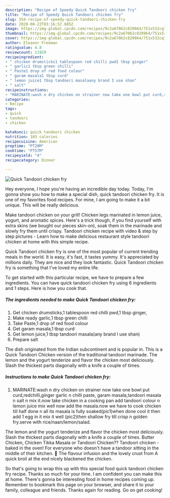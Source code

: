 ```yaml
---
description: "Recipe of Speedy Quick Tandoori chicken fry"
title: "Recipe of Speedy Quick Tandoori chicken fry"
slug: 554-recipe-of-speedy-quick-tandoori-chicken-fry
date: 2020-08-22T03:16:57.685Z
image: https://img-global.cpcdn.com/recipes/9c2a67062c820964/751x532cq70/quick-tandoori-chicken-fry-recipe-main-photo.jpg
thumbnail: https://img-global.cpcdn.com/recipes/9c2a67062c820964/751x532cq70/quick-tandoori-chicken-fry-recipe-main-photo.jpg
cover: https://img-global.cpcdn.com/recipes/9c2a67062c820964/751x532cq70/quick-tandoori-chicken-fry-recipe-main-photo.jpg
author: Eleanor Freeman
ratingvalue: 4.8
reviewcount: 11929
recipeingredient:
- " chicken drumsticks1 tablespoon red chilli pwd1 tbsp ginger"
- " garlic1 tbsp green chilli"
- " Paste1 drop of red food colour"
- " garam masala1 tbsp curd"
- " lemon juice1 tbsp tandoori masalaany brand I use shan"
- " salt"
recipeinstructions:
- "MARINATE:wash n dry chicken on strainer now take one bowl put curd,redchilli,ginger garlic n chilli paste, garam masala,tandoori masala n salt n mix it.now take chicken in a cooking pan add tandoori colour n lemon juice mix well now add the masala.now we have to cook chicken till half done n all its masala is fully soaked(pic1)when done cool it then add 1 egg in it mix it well (pic2)then shallow fry till crisp n golden fry.serve with rice/naan/lemon/salad."
categories:
- Recipe
tags:
- quick
- tandoori
- chicken

katakunci: quick tandoori chicken 
nutrition: 103 calories
recipecuisine: American
preptime: "PT20M"
cooktime: "PT57M"
recipeyield: "4"
recipecategory: Dinner

---
```



![Quick Tandoori chicken fry](https://img-global.cpcdn.com/recipes/9c2a67062c820964/751x532cq70/quick-tandoori-chicken-fry-recipe-main-photo.jpg)

Hey everyone, I hope you're having an incredible day today. Today, I'm gonna show you how to make a special dish, quick tandoori chicken fry. It is one of my favorites food recipes. For mine, I am going to make it a bit unique. This will be really delicious.

Make tandoori chicken on your grill! Chicken legs marinated in lemon juice, yogurt, and aromatic spices. Here&#39;s a trick though, if you find yourself with extra skins (we bought our pieces skin-on), soak them in the marinade and slowly fry them until crispy. Tandoori chicken recipe with video &amp; step by step pictures - Learn how to make delicious restaurant style tandoori chicken at home with this simple recipe.

Quick Tandoori chicken fry is one of the most popular of current trending meals in the world. It is easy, it's fast, it tastes yummy. It's appreciated by millions daily. They are nice and they look fantastic. Quick Tandoori chicken fry is something that I've loved my entire life.


To get started with this particular recipe, we have to prepare a few ingredients. You can have quick tandoori chicken fry using 6 ingredients and 1 steps. Here is how you cook that.

<!--inarticleads1-->

##### The ingredients needed to make Quick Tandoori chicken fry:

1. Get  chicken drumsticks,1 tablespoon red chilli pwd,1 tbsp ginger,
1. Make ready  garlic,1 tbsp green chilli
1. Take  Paste,1 drop of red food colour
1. Get  garam masala,1 tbsp curd
1. Get  lemon juice,1 tbsp tandoori masala(any brand I use shan)
1. Prepare  salt


The dish originated from the Indian subcontinent and is popular in. This is a Quick Tandoori Chicken version of the traditional tandoori marinade. The lemon and the yogurt tenderize and flavor the chicken most deliciously. Slash the thickest parts diagonally with a knife a couple of times. 

<!--inarticleads2-->

##### Instructions to make Quick Tandoori chicken fry:

1. MARINATE:wash n dry chicken on strainer now take one bowl put curd,redchilli,ginger garlic n chilli paste, garam masala,tandoori masala n salt n mix it.now take chicken in a cooking pan add tandoori colour n lemon juice mix well now add the masala.now we have to cook chicken till half done n all its masala is fully soaked(pic1)when done cool it then add 1 egg in it mix it well (pic2)then shallow fry till crisp n golden fry.serve with rice/naan/lemon/salad.


The lemon and the yogurt tenderize and flavor the chicken most deliciously. Slash the thickest parts diagonally with a knife a couple of times. Butter Chicken, Chicken Tikka Masala or Tandoori Chicken?? Tandoori chicken - baked in the oven! For everyone who doesn&#39;t have a tandoor sitting in the middle of their kitchen. 🙂 The flavour infusion and the lovely crust from A quick broil at the end nicely blackened the chicken. 

So that's going to wrap this up with this special food quick tandoori chicken fry recipe. Thanks so much for your time. I am confident you can make this at home. There's gonna be interesting food in home recipes coming up. Remember to bookmark this page on your browser, and share it to your family, colleague and friends. Thanks again for reading. Go on get cooking!

